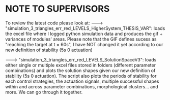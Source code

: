 # NOTE TO SUPERVISORS 
To review the latest code please look at: 
---> "simulation_3_triangles_err_red_LEVELS_HigherSystem_THESIS_VAR": loads the excel file where I logged python simulation data and produces the gif + variances of modules' areas. Please note that the GIF defines sucess as "reaching the target at t = 60s", I have NOT changed it yet according to our new definition of stability (5s 0 actuation)


---> "simulation_3_triangles_err_red_LEVELS_SolutionSpaceV3": loads either single or multiple excel files stored in folders (different parameter combinations) and plots the solution shapes given our new definition of stability (5s 0 actuation). The script also plots the periods of stability for each control strategies, the actuation signals, multiple successful shapes within and across parameter combinations, morphological clusters... and more. We can go through it together. 
